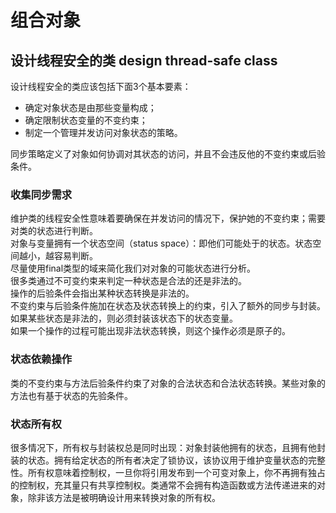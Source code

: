 # 组合对象
## 设计线程安全的类 design thread-safe class
设计线程安全的类应该包括下面3个基本要素：
+ 确定对象状态是由那些变量构成；
+ 确定限制状态变量的不变约束；
+ 制定一个管理并发访问对象状态的策略。

同步策略定义了对象如何协调对其状态的访问，并且不会违反他的不变约束或后验条件。

### 收集同步需求
维护类的线程安全性意味着要确保在并发访问的情况下，保护她的不变约束；需要对类的状态进行判断。
<br>对象与变量拥有一个状态空间（status space）：即他们可能处于的状态。状态空间越小，越容易判断。
<br>尽量使用final类型的域来简化我们对对象的可能状态进行分析。
<br>很多类通过不可变约束来判定一种状态是合法的还是非法的。
<br>操作的后验条件会指出某种状态转换是非法的。
<br>不变约束与后验条件施加在状态及状态转换上的约束，引入了额外的同步与封装。如果某些状态是非法的，则必须封装该状态下的状态变量。
<br>如果一个操作的过程可能出现非法状态转换，则这个操作必须是原子的。

### 状态依赖操作
类的不变约束与方法后验条件约束了对象的合法状态和合法状态转换。某些对象的方法也有基于状态的先验条件。

### 状态所有权
很多情况下，所有权与封装权总是同时出现：对象封装他拥有的状态，且拥有他封装的状态。拥有给定状态的所有者决定了锁协议，该协议用于维护变量状态的完整性。所有权意味着控制权，一旦你将引用发布到一个可变对象上，你不再拥有独占的控制权，充其量只有共享控制权。类通常不会拥有构造函数或方法传递进来的对象，除非该方法是被明确设计用来转换对象的所有权。